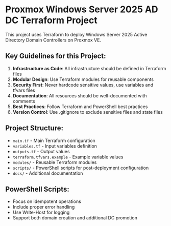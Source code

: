<!-- Use this file to provide workspace-specific custom instructions to Copilot. For more details, visit https://code.visualstudio.com/docs/copilot/copilot-customization#_use-a-githubcopilotinstructionsmd-file -->

# Proxmox Windows Server 2025 AD DC Terraform Project

This project uses Terraform to deploy Windows Server 2025 Active Directory Domain Controllers on Proxmox VE.

## Key Guidelines for this Project:

1. **Infrastructure as Code**: All infrastructure should be defined in Terraform files
2. **Modular Design**: Use Terraform modules for reusable components
3. **Security First**: Never hardcode sensitive values, use variables and tfvars files
4. **Documentation**: All resources should be well-documented with comments
5. **Best Practices**: Follow Terraform and PowerShell best practices
6. **Version Control**: Use .gitignore to exclude sensitive files and state files

## Project Structure:
- `main.tf` - Main Terraform configuration
- `variables.tf` - Input variables definition
- `outputs.tf` - Output values
- `terraform.tfvars.example` - Example variable values
- `modules/` - Reusable Terraform modules
- `scripts/` - PowerShell scripts for post-deployment configuration
- `docs/` - Additional documentation

## PowerShell Scripts:
- Focus on idempotent operations
- Include proper error handling
- Use Write-Host for logging
- Support both domain creation and additional DC promotion

